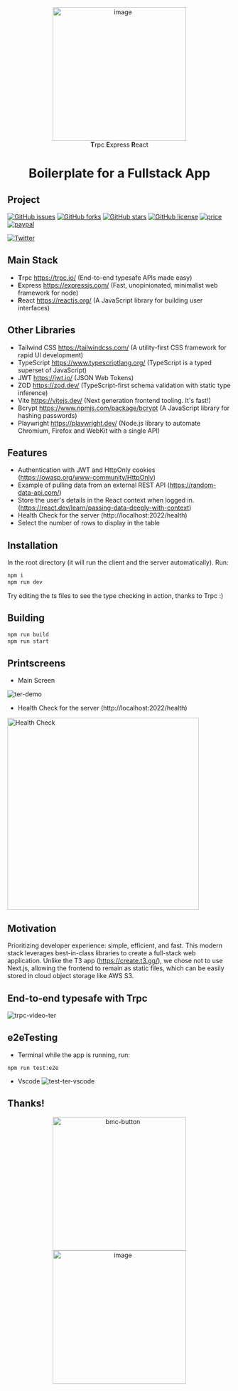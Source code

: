<div align="center">
<img src="https://github.com/user-attachments/assets/cc3cc768-9ee4-4c9b-b108-4c0979acbee8" alt="image" width="300"/>
<br />
<strong>T</strong>rpc <strong>E</strong>xpress <strong>R</strong>eact

</div>

<h1 align="center"><strong>Boilerplate for a Fullstack App</strong></h1>

## Project

[![GitHub issues](https://img.shields.io/github/issues/alan345/naperg.svg)](https://github.com/alan345/ter/issues)
[![GitHub forks](https://img.shields.io/github/forks/alan345/naperg.svg)](https://github.com/alan345/ter/network)
[![GitHub stars](https://img.shields.io/github/stars/alan345/naperg.svg)](https://github.com/alan345/ter/stargazers)
[![GitHub license](https://img.shields.io/github/license/alan345/naperg.svg)](https://github.com/alan345/ter/blob/master/LICENSE)
[![price](https://img.shields.io/badge/Price-Free-green.svg)](https://buymeacoffee.com/fullstackter)
[![paypal](https://img.shields.io/badge/Donate-PayPal-green.svg)](https://buymeacoffee.com/fullstackter)

[![Twitter](https://img.shields.io/twitter/url/https/github.com/alan345/naperg.svg?style=social)](https://twitter.com/intent/tweet?text=Wow!:&url=https%3A%2F%2Fgithub.com%2Falan345%2Fter)

## Main Stack

- <strong>T</strong>rpc https://trpc.io/ (End-to-end typesafe APIs made easy)
- <strong>E</strong>xpress https://expressjs.com/ (Fast, unopinionated, minimalist web framework for node)
- <strong>R</strong>eact https://reactjs.org/ (A JavaScript library for building user interfaces)

## Other Libraries

- Tailwind CSS https://tailwindcss.com/ (A utility-first CSS framework for rapid UI development)
- TypeScript https://www.typescriptlang.org/ (TypeScript is a typed superset of JavaScript)
- JWT https://jwt.io/ (JSON Web Tokens)
- ZOD https://zod.dev/ (TypeScript-first schema validation with static type inference)
- Vite https://vitejs.dev/ (Next generation frontend tooling. It's fast!)
- Bcrypt https://www.npmjs.com/package/bcrypt (A JavaScript library for hashing passwords)
- Playwright https://playwright.dev/ (Node.js library to automate Chromium, Firefox and WebKit with a single API)

## Features

- Authentication with JWT and HttpOnly cookies (https://owasp.org/www-community/HttpOnly)
- Example of pulling data from an external REST API (https://random-data-api.com/)
- Store the user's details in the React context when logged in. (https://react.dev/learn/passing-data-deeply-with-context)
- Health Check for the server (http://localhost:2022/health)
- Select the number of rows to display in the table

## Installation

In the root directory (it will run the client and the server automatically). Run:

```bash
npm i
npm run dev
```

Try editing the ts files to see the type checking in action, thanks to Trpc :)

## Building

```bash
npm run build
npm run start
```

## Printscreens

- Main Screen

![ter-demo](https://github.com/user-attachments/assets/ca8a97d5-974e-4574-88d8-ef2c259bda11)

- Health Check for the server (http://localhost:2022/health)

<img width="431" alt="Health Check" src="https://github.com/user-attachments/assets/c6153606-5011-4717-911a-afdb63ecc4c0">

## Motivation

Prioritizing developer experience: simple, efficient, and fast. This modern stack leverages best-in-class libraries to create a full-stack web application. Unlike the T3 app (https://create.t3.gg/), we chose not to use Next.js, allowing the frontend to remain as static files, which can be easily stored in cloud object storage like AWS S3.

## End-to-end typesafe with Trpc

![trpc-video-ter](https://github.com/user-attachments/assets/7ee27bbb-5e56-484c-b046-fe0186b4321d)

## e2eTesting
- Terminal
while the app is running, run:

```
npm run test:e2e
```

- Vscode
![test-ter-vscode](https://github.com/user-attachments/assets/d87b91ba-e7c8-4f60-ab17-1d61caa4f112)

## Thanks!

<div align="center">
  <a href="https://buymeacoffee.com/fullstackter">
    <img width="300" alt="bmc-button" src="https://github.com/user-attachments/assets/f384fb79-52ed-4c25-bbc1-ae640385f5e4">
  </a>
</div>

<div align="center">
  <img src="https://github.com/user-attachments/assets/c9ce1733-4002-44a9-9ab3-a3bc365b3648" alt="image" width="300"/>
</div>
